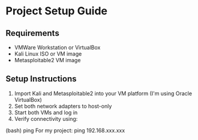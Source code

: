 # Project Setup Guide

## Requirements

- VMWare Workstation or VirtualBox
- Kali Linux ISO or VM image
- Metasploitable2 VM image

## Setup Instructions

1. Import Kali and Metasploitable2 into your VM platform (I'm using Oracle VirtualBox)
2. Set both network adapters to host-only
3. Start both VMs and log in
4. Verify connectivity using:

(bash)
ping <target-ip>
For my project: ping 192.168.xxx.xxx
